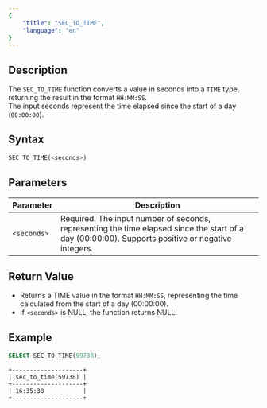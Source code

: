 ```yaml
---
{
    "title": "SEC_TO_TIME",
    "language": "en"
}
---
```


## Description
The `SEC_TO_TIME` function converts a value in seconds into a `TIME` type, returning the result in the format `HH:MM:SS`.  
The input seconds represent the time elapsed since the start of a day (`00:00:00`).


## Syntax

```sql
SEC_TO_TIME(<seconds>)
```
## Parameters

| Parameter     | Description                                                                                                                                           |
|---------------|-------------------------------------------------------------------------------------------------------------------------------------------------------|
| `<seconds>` | Required. The input number of seconds, representing the time elapsed since the start of a day (00:00:00). Supports positive or negative integers. |

## Return Value
- Returns a TIME value in the format `HH:MM:SS`, representing the time calculated from the start of a day (00:00:00).
- If `<seconds>`  is NULL, the function returns NULL.

## Example
```sql
SELECT SEC_TO_TIME(59738);
```
```text
+--------------------+
| sec_to_time(59738) |
+--------------------+
| 16:35:38           |
+--------------------+
```